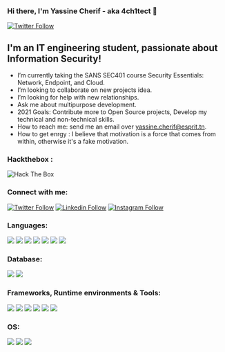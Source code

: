### Hi there, I'm Yassine Cherif - aka 4ch1tect 👋

[![Twitter Follow](https://img.shields.io/twitter/url?label=twitter&style=social&url=https%3A%2F%2Ftwitter.com%2FYassineCHerif)](https://twitter.com/Yassine77640081)


<!--
**4rch1tect/4rch1tect** is a ✨ _special_ ✨ repository because its `README.md` (this file) appears on your GitHub profile.

Here are some ideas to get you started:
-->
## I'm an IT engineering student, passionate about Information Security!
- I’m currently taking the SANS SEC401 course Security Essentials: Network, Endpoint, and Cloud.
- I’m looking to collaborate on new projects idea.
- I’m looking for help with new relationships.
- Ask me about multipurpose development.
- 2021 Goals: Contribute more to Open Source projects, Develop my technical and non-technical skills.
- How to reach me: send me an email over yassine.cherif@esprit.tn.
- How to get enrgy : I believe that motivation is a force that comes from within, otherwise it's a fake motivation.


### Hackthebox :

 <img src="http://www.hackthebox.eu/badge/image/435433" alt="Hack The Box"> 
 
 ### Connect with me:

[![Twitter Follow](https://img.shields.io/badge/Twitter-1DA1F2?style=for-the-badge&logo=twitter&logoColor=white)](https://twitter.com/Yassine77640081)
[![Linkedin Follow](https://img.shields.io/badge/LinkedIn-0077B5?style=for-the-badge&logo=linkedin&logoColor=white)](https://www.linkedin.com/in/yassine-cherif-a50190195/)
[![Instagram Follow](https://img.shields.io/badge/Instagram-E4405F?style=for-the-badge&logo=instagram&logoColor=white)](https://www.instagram.com/yassine_cherif01/)

### Languages:
<p float="left"> 
  <img src="https://img.shields.io/badge/C%2B%2B-00599C?style=for-the-badge&logo=c%2B%2B&logoColor=white">
  <img src="https://img.shields.io/badge/PHP-777BB4?style=for-the-badge&logo=php&logoColor=white">
  <img src="https://img.shields.io/badge/java-%23ED8B00.svg?style=for-the-badge&logo=java&logoColor=white">
  <img src="https://img.shields.io/badge/HTML5-E34F26?style=for-the-badge&logo=html5&logoColor=white">
  <img src="https://img.shields.io/badge/CSS3-1572B6?style=for-the-badge&logo=css3&logoColor=white">
  <img src="https://img.shields.io/badge/JavaScript-F7DF1E?style=for-the-badge&logo=javascript&logoColor=black">
  <img src="https://img.shields.io/badge/typescript-%23007ACC.svg?style=for-the-badge&logo=typescript&logoColor=white">
</p>

### Database:
<p float="left">
  <img src="https://img.shields.io/badge/MySQL-00000F?style=for-the-badge&logo=mysql&logoColor=white">
  <img src="https://img.shields.io/badge/MongoDB-4EA94B?style=for-the-badge&logo=mongodb&logoColor=white">
</p>

### Frameworks, Runtime environments & Tools:
<p float="left">
  <img src="https://img.shields.io/badge/Angular-DD0031?style=for-the-badge&logo=angular&logoColor=white">
  <img src="https://img.shields.io/badge/Bootstrap-563D7C?style=for-the-badge&logo=bootstrap&logoColor=white">
  <img src="https://img.shields.io/badge/Node.js-43853D?style=for-the-badge&logo=node-dot-js&logoColor=white">
  <img src="https://img.shields.io/badge/spring-%236DB33F.svg?style=for-the-badge&logo=spring&logoColor=white">
  <img src="https://img.shields.io/badge/Qt-41CD52?style=for-the-badge&logo=qt&logoColor=white">
  <img src="https://img.shields.io/badge/git-%23F05033.svg?style=for-the-badge&logo=git&logoColor=white">
</p>

### OS:
<p float="left">
  <img src="https://img.shields.io/badge/Linux-FCC624?style=for-the-badge&logo=linux&logoColor=black"/>
  <img src="https://img.shields.io/badge/Kali_Linux-557C94?style=for-the-badge&logo=kali-linux&logoColor=white"/> 
  <img src="https://img.shields.io/badge/Windows-0078D6?style=for-the-badge&logo=windows&logoColor=white"/>
</p>

<br />
